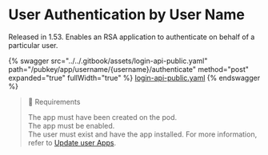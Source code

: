 # User Authentication by User Name

Released in 1.53. Enables an RSA application to authenticate on behalf of a particular user.

{% swagger src="../../.gitbook/assets/login-api-public.yaml" path="/pubkey/app/username/{username}/authenticate" method="post" expanded="true" fullWidth="true" %}
[login-api-public.yaml](../../.gitbook/assets/login-api-public.yaml)
{% endswagger %}

> 📘 Requirements
>
> The app must have been created on the pod.\
> The app must be enabled.\
> The user must exist and have the app installed. For more information, refer to [Update user Apps](ref:update-user-apps).
